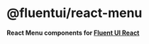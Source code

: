 # @fluentui/react-menu

**React Menu components for [Fluent UI React](https://developer.microsoft.com/en-us/fluentui)**
